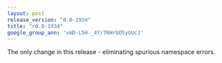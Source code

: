 ```yaml
---
layout: post
release_version: "0.0-1934"
title: "r0.0-1934"
google_group_ann: 'vmD-L5H-_4Y/7RHrGO5yGUcJ'
---
```


The only change in this release - eliminating spurious namespace errors.
